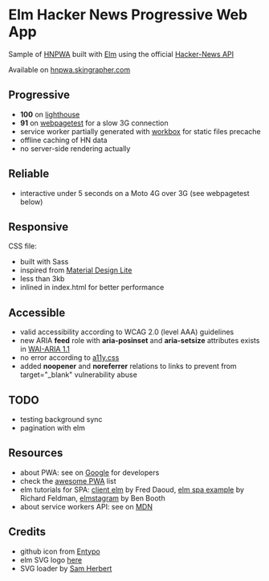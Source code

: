 # Elm Hacker News Progressive Web App

Sample of [HNPWA](http://hnpwa.com) built with [Elm](http://elm-lang.org) using the official [Hacker-News API](https://github.com/HackerNews/API)

Available on [hnpwa.skingrapher.com](https://hnpwa.skingrapher.com)

## Progressive

- **100** on [lighthouse](https://hnpwa.skingrapher.com/lighthouse.html)
- **91** on [webpagetest](https://www.webpagetest.org/result/171001_FR_8824939a649205e4299597bb581bd197/) for a slow 3G connection
- service worker partially generated with [workbox](https://workboxjs.org) for static files precache
- offline caching of HN data
- no server-side rendering actually

## Reliable 

- interactive under 5 seconds on a Moto 4G over 3G (see webpagetest below)

## Responsive

CSS file:
- built with Sass
- inspired from [Material Design Lite](https://getmdl.io/components/index.html)
- less than 3kb
- inlined in index.html for better performance

## Accessible

- valid accessibility according to WCAG 2.0 (level AAA) guidelines
- new ARIA **feed** role with **aria-posinset** and **aria-setsize** attributes exists in [WAI-ARIA 1.1](https://www.w3.org/TR/wai-aria-1.1/#feed) 
- no error according to [a11y.css](https://ffoodd.github.io/a11y.css/)
- added **noopener** and **noreferrer** relations to links to prevent from target="_blank" vulnerability abuse

## TODO

- testing background sync
- pagination with elm

## Resources
 
- about PWA: see on [Google](https://developers.google.com/web/progressive-web-apps/) for developers
- check the [awesome PWA](https://github.com/hemanth/awesome-pwa) list 
- elm tutorials for SPA: [client elm](https://github.com/foxdonut/adventures-reactive-web-dev/tree/elm-010-todolist-feature/client-elm) by Fred Daoud, [elm spa example](https://github.com/rtfeldman/elm-spa-example) by Richard Feldman, [elmstagram](https://github.com/bkbooth/Elmstagram) by Ben Booth
- about service workers API: see on [MDN](https://developer.mozilla.org/en-US/docs/Web/API/Service_Worker_API)

## Credits
 
- github icon from [Entypo](https://entypo.com)
- elm SVG logo [here](https://upload.wikimedia.org/wikipedia/commons/f/f3/Elm_logo.svg)
- SVG loader by [Sam Herbert](http://samherbert.net/svg-loaders/)
